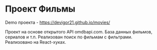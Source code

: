 # Проект Фильмы

Demo проекта - https://devigor21.github.io/movies/

Проект на основе открытого API omdbapi.com. База данных фильмов, сериалов и т.п.
Реализован поиск по фильмам с фильтрами.
Реализовано на React-хуках.

